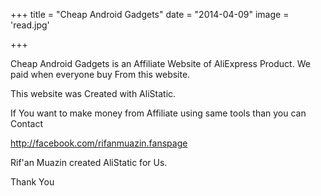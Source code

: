 +++
title = "Cheap Android Gadgets"
date = "2014-04-09"
image = 'read.jpg'

+++

Cheap Android Gadgets is an Affiliate Website of AliExpress Product. 
We paid when everyone buy From this website.

This website was Created with AliStatic.

If You want to make money from Affiliate using same tools than you can Contact

http://facebook.com/rifanmuazin.fanspage

Rif'an Muazin created AliStatic for Us.

Thank You

